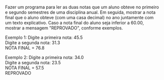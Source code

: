 Fazer um programa para ler as duas notas que um aluno obteve no primeiro e segundo semestres de uma disciplina anual. Em seguida, mostrar a nota final que o aluno obteve (com uma casa decimal) no ano juntamente com um texto explicativo. Caso a nota final do aluno seja inferior a 60.00, mostrar a mensagem "REPROVADO", conforme exemplos.

Exemplo 1:
Digite a primeira nota: 45.5  
Digite a segunda nota: 31.3  
NOTA FINAL = 76.8  

Exemplo 2:
Digite a primeira nota: 34.0  
Digite a segunda nota: 23.5  
NOTA FINAL = 57.5  
REPROVADO  
